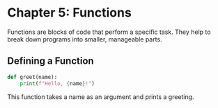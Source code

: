 # Chapter 5: Functions

Functions are blocks of code that perform a specific task. They help to break down programs into smaller, manageable parts.

## Defining a Function

```python
def greet(name):
    print(f"Hello, {name}!")
```

This function takes a name as an argument and prints a greeting.